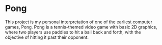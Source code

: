 # Pong

This project is my personal interpretation of one of the earliest computer games, Pong. Pong is a tennis-themed video game with basic 2D graphics, where two players use paddles to hit a ball back and forth, with the objective of hitting it past their opponent.
